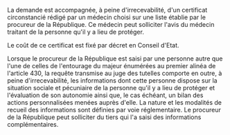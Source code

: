 La demande est accompagnée, à peine d'irrecevabilité, d'un certificat circonstancié rédigé par un médecin choisi sur une liste établie par le procureur de la République. Ce médecin peut solliciter l'avis du médecin traitant de la personne qu'il y a lieu de protéger.

Le coût de ce certificat est fixé par décret en Conseil d'Etat.

Lorsque le procureur de la République est saisi par une personne autre que l'une de celles de l'entourage du majeur énumérées au premier alinéa de l'article 430, la requête transmise au juge des tutelles comporte en outre, à peine d'irrecevabilité, les informations dont cette personne dispose sur la situation sociale et pécuniaire de la personne qu'il y a lieu de protéger et l'évaluation de son autonomie ainsi que, le cas échéant, un bilan des actions personnalisées menées auprès d'elle. La nature et les modalités de recueil des informations sont définies par voie réglementaire. Le procureur de la République peut solliciter du tiers qui l'a saisi des informations complémentaires.
